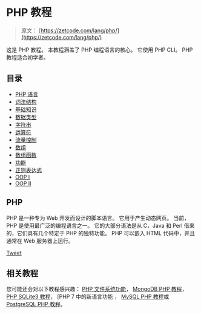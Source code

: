 # PHP 教程

> 原文： [https://zetcode.com/lang/php/](https://zetcode.com/lang/php/)

这是 PHP 教程。 本教程涵盖了 PHP 编程语言的核心。 它使用 PHP CLI。 PHP 教程适合初学者。

## 目录



*   [PHP 语言](php/)
*   [词法结构](lexis/)
*   [基础知识](basics/)
*   [数据类型](datatypes/)
*   [字符串](strings/)
*   [运算符](operators/)
*   [流量控制](flowcontrol/)
*   [数组](arrays/)
*   [数组函数](arrayfunctions/)
*   [功能](functions/)
*   [正则表达式](regex/)
*   [OOP I](oopi/)
*   [OOP II](oopii/)



## PHP

PHP 是一种专为 Web 开发而设计的脚本语言。 它用于产生动态网页。 当前，PHP 是使用最广泛的编程语言之一。 它的大部分语法是从 C，Java 和 Perl 借来的，它们具有几个特定于 PHP 的独特功能。 PHP 可以嵌入 HTML 代码中，并且通常在 Web 服务器上运行。

[Tweet](https://twitter.com/share) 

## 相关教程

您可能还会对以下教程感兴趣： [PHP 文件系统功能](/articles/phpfilesystemfunctions/)， [MongoDB PHP 教程](/db/mongodbphp/)， [PHP SQLite3 教程](/php/sqlite3/)， [PHP 7 中的新语言功能[](/articles/php7/) ， [MySQL PHP 教程](/databases/mysqlphptutorial/)或 [PostgreSQL PHP 教程](/db/postgresqlphp/)。